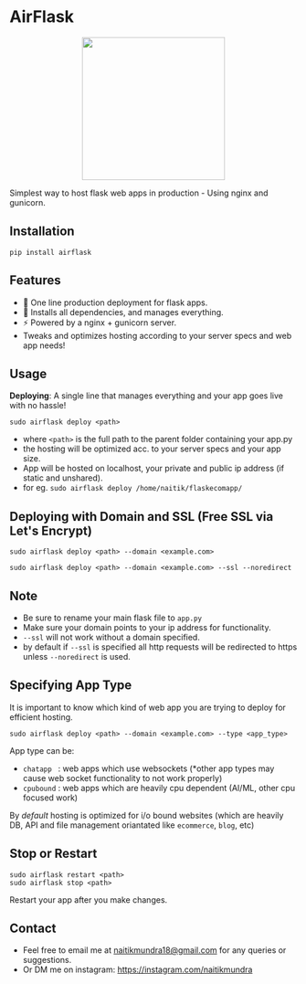# AirFlask

<p align="center">
  <img src="https://github.com/user-attachments/assets/73f561cb-74aa-428e-be29-08694574dc2e" width="250" height="250">
</p>

Simplest way to host flask web apps in production - Using nginx and gunicorn.

## Installation
```
pip install airflask
```

## Features
- 🚀 One line production deployment for flask apps. 
- 🔧 Installs all dependencies, and manages everything. 
- ⚡ Powered by a nginx + gunicorn server.
-    Tweaks and optimizes hosting according to your server specs and web app needs!



## Usage
**Deploying**: A single line that manages everything and your app goes live with no hassle!

```
sudo airflask deploy <path>
```
- where `<path>` is the full path to the parent folder containing your app.py
- the hosting will be optimized acc. to your server specs and your app size.
- App will be hosted on localhost, your private and public ip address (if static and unshared).
- for eg. `sudo airflask deploy /home/naitik/flaskecomapp/`

## Deploying with Domain and SSL (Free SSL via Let's Encrypt)

```
sudo airflask deploy <path> --domain <example.com>
```

```
sudo airflask deploy <path> --domain <example.com> --ssl --noredirect
```

## Note
- Be sure to rename your main flask file to `app.py`
- Make sure your domain points to your ip address for functionality.
- `--ssl` will not work without a domain specified.
- by default if `--ssl` is specified all http requests will be redirected to https unless `--noredirect` is used.

## Specifying App Type
It is important to know which kind of web app you are trying to deploy for efficient hosting.

```
sudo airflask deploy <path> --domain <example.com> --type <app_type>
```
App type can be:
- `chatapp ` : web apps which use websockets (*other app types may cause web socket functionality to not work properly)
- `cpubound` : web apps which are heavily cpu dependent (AI/ML, other cpu focused work)

By *default* hosting is optimized for i/o bound websites (which are heavily DB, API and file management oriantated like `ecommerce`, `blog`, etc)


## Stop or Restart
```
sudo airflask restart <path>
sudo airflask stop <path>
```
Restart your app after you make changes.

## Contact
- Feel free to email me at  naitikmundra18@gmail.com for any queries or suggestions.
- Or DM me on instagram: https://instagram.com/naitikmundra





